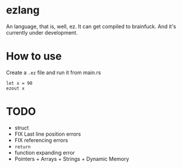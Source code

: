 # ezlang
An language, that is, well, ez. It can get compiled to brainfuck. And it's currently under development.

# How to use
Create a `.ez` file and run it from main.rs
```
let x = 90
ezout x
```

# TODO
* struct
* FIX Last line position errors
* FIX referencing errors
* `return`
* function expanding error
* Pointers + Arrays + Strings + Dynamic Memory
